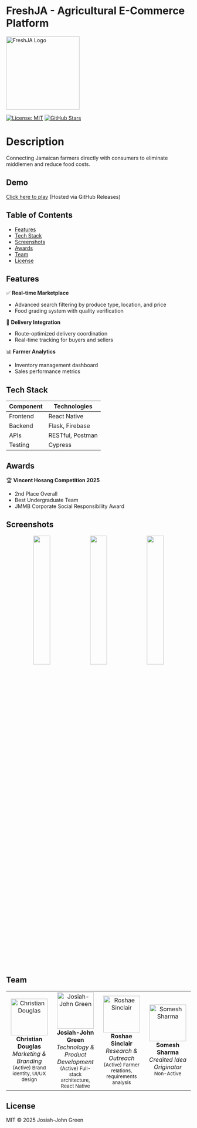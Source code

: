 # FreshJA - Agricultural E-Commerce Platform

<img src="https://github.com/tucks-canvas/FreshJA/blob/main/assets/logo.png?raw=true" alt="FreshJA Logo" width="200"/>

[![License: MIT](https://img.shields.io/badge/License-MIT-yellow.svg)](https://opensource.org/licenses/MIT)
[![GitHub Stars](https://img.shields.io/github/stars/tucks-canvas/FreshJA?style=social)](https://github.com/tucks-canvas/FreshJA)

# Description
Connecting Jamaican farmers directly with consumers to eliminate middlemen and reduce food costs.

## Demo
[Click here to play](https://github.com/tucks-canvas/FreshJA/releases/download/v1.0/freshja-demo.mp4) (Hosted via GitHub Releases)

## Table of Contents
- [Features](#features)
- [Tech Stack](#tech-stack)
- [Screenshots](#screenshots)
- [Awards](#awards)
- [Team](#team)
- [License](#license)

## Features
✅ **Real-time Marketplace**
- Advanced search filtering by produce type, location, and price
- Food grading system with quality verification

🚚 **Delivery Integration**
- Route-optimized delivery coordination
- Real-time tracking for buyers and sellers

📊 **Farmer Analytics**
- Inventory management dashboard
- Sales performance metrics

## Tech Stack
| Component | Technologies     |
|-----------|------------------|
| Frontend  | React Native     |
| Backend   | Flask, Firebase  |
| APIs      | RESTful, Postman |
| Testing   | Cypress          |

## Awards
🏆 **Vincent Hosang Competition 2025**
- 2nd Place Overall
- Best Undergraduate Team
- JMMB Corporate Social Responsibility Award

## Screenshots
<div align="center"> 
   <img src="https://github.com/tucks-canvas/FreshJA/blob/main/assets/screen1.png?raw=true" width="30%"/> 
   <img src="https://github.com/tucks-canvas/FreshJA/blob/main/assets/screen2.png?raw=true" width="30%"/> 
   <img src="https://github.com/tucks-canvas/FreshJA/blob/main/assets/screen3.png?raw=true" width="30%"/> 
</div>

## Team
<table align="center">
  <tr>
    <td align="center" width="25%">
      <img src="https://github.com/tucks-canvas/FreshJA/blob/main/assets/team-christian.jpg?raw=true" width="100" alt="Christian Douglas"/>
      <br />
      <strong>Christian Douglas</strong>
      <br />
      <em>Marketing & Branding</em>
      <br />
      <sub>(Active) Brand identity, UI/UX design</sub>
    </td>
    <td align="center" width="25%">
      <img src="https://github.com/tucks-canvas/FreshJA/blob/main/assets/team-josiah.jpg?raw=true" width="100" alt="Josiah-John Green"/>
      <br />
      <strong>Josiah-John Green</strong>
      <br />
      <em>Technology & Product Development</em>
      <br />
      <sub>(Active) Full-stack architecture, React Native</sub>
    </td>
    <td align="center" width="25%">
      <img src="https://github.com/tucks-canvas/FreshJA/blob/main/assets/team-roshae.jpg?raw=true" width="100" alt="Roshae Sinclair"/>
      <br />
      <strong>Roshae Sinclair</strong>
      <br />
      <em>Research & Outreach</em>
      <br />
      <sub>(Active) Farmer relations, requirements analysis</sub>
    </td>
    <td align="center" width="25%">
      <img src="https://github.com/tucks-canvas/FreshJA/blob/main/assets/team-somesh.jpg?raw=true" width="100" alt="Somesh Sharma"/>
      <br />
      <strong>Somesh Sharma</strong>
      <br />
      <em>Credited Idea Originator</em>
      <br />
      <sub>Non-Active</sub>
    </td>
  </tr>
</table>

## License
MIT © 2025 Josiah-John Green